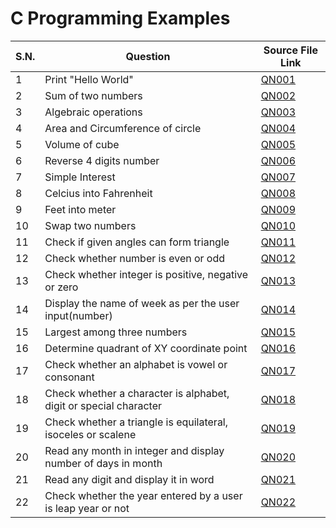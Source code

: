 # C Programming Examples

| S.N. | Question                                                          | Source File Link          |
| ---- | ----------------------------------------------------------------- | ------------------------- |
| 1    | Print "Hello World"                                               | [QN001](examples/QN001.c) |
| 2    | Sum of two numbers                                                | [QN002](examples/QN002.c) |
| 3    | Algebraic operations                                              | [QN003](examples/QN003.c) |
| 4    | Area and Circumference of circle                                  | [QN004](examples/QN004.c) |
| 5    | Volume of cube                                                    | [QN005](examples/QN005.c) |
| 6    | Reverse 4 digits number                                           | [QN006](examples/QN006.c) |
| 7    | Simple Interest                                                   | [QN007](examples/QN007.c) |
| 8    | Celcius into Fahrenheit                                           | [QN008](examples/QN008.c) |
| 9    | Feet into meter                                                   | [QN009](examples/QN009.c) |
| 10   | Swap two numbers                                                  | [QN010](examples/QN010.c) |
| 11   | Check if given angles can form triangle                           | [QN011](examples/QN011.c) |
| 12   | Check whether number is even or odd                               | [QN012](examples/QN012.c) |
| 13   | Check whether integer is positive, negative or zero               | [QN013](examples/QN013.c) |
| 14   | Display the name of week as per the user input(number)            | [QN014](examples/QN014.c) |
| 15   | Largest among three numbers                                       | [QN015](examples/QN015.c) |
| 16   | Determine quadrant of XY coordinate point                         | [QN016](examples/QN016.c) |
| 17   | Check whether an alphabet is vowel or consonant                   | [QN017](examples/QN017.c) |
| 18   | Check whether a character is alphabet, digit or special character | [QN018](examples/QN018.c) |
| 19   | Check whether a triangle is equilateral, isoceles or scalene      | [QN019](examples/QN019.c) |
| 20   | Read any month in integer and display number of days in month     | [QN020](examples/QN020.c) |
| 21   | Read any digit and display it in word                             | [QN021](examples/QN021.c) |
| 22   | Check whether the year entered by a user is leap year or not      | [QN022](examples/QN022.c) |
